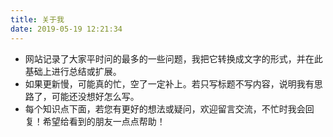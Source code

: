 ```yaml
---
title: 关于我
date: 2019-05-19 12:21:34
---
```


- 网站记录了大家平时问的最多的一些问题，我把它转换成文字的形式，并在此基础上进行总结或扩展。
- 如果更新慢，可能真的忙，空了一定补上。若只写标题不写内容，说明我有思路了，可能还没想好怎么写。
- 每个知识点下面，若您有更好的想法或疑问，欢迎留言交流，不忙时我会回复！希望给看到的朋友一点点帮助！